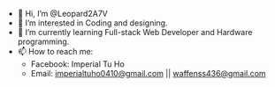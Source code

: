 - 👋 Hi, I’m @Leopard2A7V
- 👀 I’m interested in Coding and designing.
- 🌱 I’m currently learning Full-stack Web Developer and Hardware programming.
- 📫 How to reach me:
     - Facebook: Imperial Tu Ho
     - Email: imperialtuho0410@gmail.com || waffenss436@gmail.com

<!---
Leopard2A7V/Leopard2A7V is a ✨ special ✨ repository because its `README.md` (this file) appears on your GitHub profile.
You can click the Preview link to take a look at your changes.
--->
